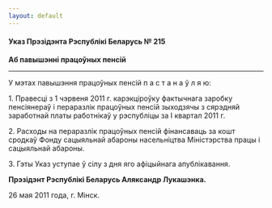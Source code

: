 ```yaml
---
layout: default
---
```


#### Указ Прэзідэнта Рэспублікі Беларусь № 215

**Аб павышэнні працоўных пенсій**

****

У мэтах павышэння працоўных пенсій п а с т а н а ў л я ю:

1\. Правесці з 1 чэрвеня 2011 г. карэкціроўку фактычнага заробку
пенсіянераў і пераразлік працоўных пенсій зыходзячы з сярэдняй
заработнай платы работнікаў у рэспубліцы за І квартал 2011 г.

2\. Расходы на пераразлік працоўных пенсій фінансаваць за кошт сродкаў
Фонду сацыяльнай абароны насельніцтва Міністэрства працы і сацыяльнай
абароны.

3\. Гэты Указ уступае ў сілу з дня яго афіцыйнага апублікавання.

**Прэзідэнт Рэспублікі Беларусь Аляксандр Лукашэнка.**

26 мая 2011 года, г. Мінск.
